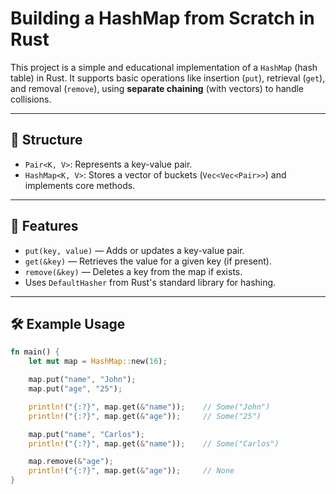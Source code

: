 # Building a HashMap from Scratch in Rust

This project is a simple and educational implementation of a `HashMap` (hash table) in Rust. It supports basic operations like insertion (`put`), retrieval (`get`), and removal (`remove`), using **separate chaining** (with vectors) to handle collisions.

---

## 📁 Structure

- `Pair<K, V>`: Represents a key-value pair.
- `HashMap<K, V>`: Stores a vector of buckets (`Vec<Vec<Pair>>`) and implements core methods.

---

## 🚀 Features

- `put(key, value)` — Adds or updates a key-value pair.
- `get(&key)` — Retrieves the value for a given key (if present).
- `remove(&key)` — Deletes a key from the map if exists.
- Uses `DefaultHasher` from Rust's standard library for hashing.

---

## 🛠️ Example Usage

```rust
fn main() {
    let mut map = HashMap::new(16);

    map.put("name", "John");
    map.put("age", "25");

    println!("{:?}", map.get(&"name"));    // Some("John")
    println!("{:?}", map.get(&"age"));     // Some("25")

    map.put("name", "Carlos");
    println!("{:?}", map.get(&"name"));    // Some("Carlos")

    map.remove(&"age");
    println!("{:?}", map.get(&"age"));     // None
}
```